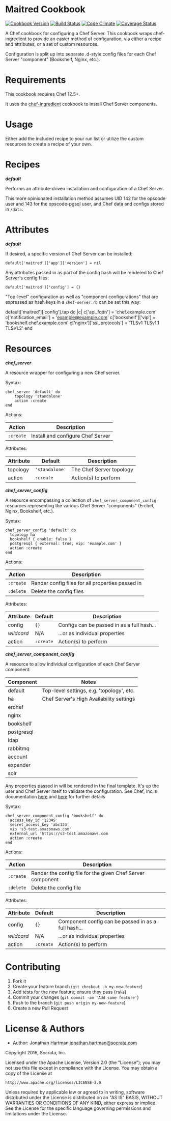 Maitred Cookbook
================
[![Cookbook Version](https://img.shields.io/cookbook/v/maitred.svg)][cookbook]
[![Build Status](https://img.shields.io/travis/socrata-cookbooks/maitred.svg)][travis]
[![Code Climate](https://img.shields.io/codeclimate/github/socrata-cookbooks/maitred.svg)][codeclimate]
[![Coverage Status](https://img.shields.io/coveralls/socrata-cookbooks/maitred.svg)][coveralls]

[cookbook]: https://supermarket.chef.io/cookbooks/maitred
[travis]: https://travis-ci.org/socrata-cookbooks/maitred
[codeclimate]: https://codeclimate.com/github/socrata-cookbooks/maitred
[coveralls]: https://coveralls.io/r/socrata-cookbooks/maitred

A Chef cookbook for configuring a Chef Server. This cookbook wraps
chef-ingredient to provide an easier method of configuration, via either a
recipe and attributes, or a set of custom resources.

Configuration is split up into separate .d-style config files for each Chef
Server "component" (Bookshelf, Nginx, etc.).

Requirements
============

This cookbook requires Chef 12.5+.

It uses the
[chef-ingredient](https://supermarket.chef.io/cookbooks/chef-ingredient)
cookbook to install Chef Server components.

Usage
=====

Either add the included recipe to your run list or utilize the custom resources
to create a recipe of your own.

Recipes
=======

***default***

Performs an attribute-driven installation and configuration of a Chef Server.

This more opinionated installation method assumes UID 142 for the opscode user
and 143 for the opscode-pgsql user, and Chef data and configs stored in
`/data`.

Attributes
==========

***default***

If desired, a specific version of Chef Server can be installed:

    default['maitred']['app']['version'] = nil

Any attributes passed in as part of the config hash will be rendered to
Chef Server's config files:

    default['maitred']['config'] = {}

"Top-level" configuration as well as "component configurations" that are
expressed as hash keys in a `chef-server.rb` can be set this way:

  default['maitred']['config'].tap do |c|
    c['api_fqdn'] = 'chef.example.com'
    c['notification_email'] = 'example@example.com'
    c['bookshelf']['vip'] = 'bookshelf.chef.example.com'
    c['nginx']['ssl_protocols'] = 'TLSv1 TLSv1.1 TLSv1.2'
  end

Resources
=========

***chef_server***

A resource wrapper for configuring a new Chef server.

Syntax:

    chef_server 'default' do
        topology 'standalone'
        action :create
    end

Actions:

| Action    | Description                       |
|-----------|-----------------------------------|
| `:create` | Install and configure Chef Server |

Attributes:

| Attribute  | Default        | Description              |
|------------|----------------|--------------------------|
| topology   | `'standalone'` | The Chef Server topology |
| action     | `:create`      | Action(s) to perform     |

***chef_server_config***

A resource encompassing a collection of `chef_server_component_config`
resources representing the various Chef Server "components" (Erchef, Nginx,
Bookshelf, etc.).

Syntax:

    chef_server_config 'default' do
      topology ha
      bookshelf { enable: false }
      postgresql { external: true, vip: 'example.com' }
      action :create
    end

Actions:

| Action    | Description                                      |
|-----------|--------------------------------------------------|
| `:create` | Render config files for all properties passed in |
| `:delete` | Delete the config files                          |

Attributes:

| Attribute  | Default   | Description                                |
|------------|-----------|--------------------------------------------|
| config     | `{}`      | Configs can be passed in as a full hash... |
| _wildcard_ | N/A       | ...or as individual properties             |
| action     | `:create` | Action(s) to perform                       |

***chef_server_component_config***

A resource to allow individual configuration of each Chef Server component:

| Component  | Notes                                     |
|------------|-------------------------------------------|
| default    | Top-level settings, e.g. 'topology', etc. |
| ha         | Chef Server's High Availability settings  |
| erchef     |                                           |
| nginx      |                                           |
| bookshelf  |                                           |
| postgresql |                                           |
| ldap       |                                           |
| rabbitmq   |                                           |
| account    |                                           |
| expander   |                                           |
| solr       |                                           |

Any properties passed in will be rendered in the final template. It's up the
user and Chef Server itself to validate the configuration. See Chef, Inc.'s
documentation [here](https://docs.chef.io/config_rb_server.html) and
[here](https://docs.chef.io/config_rb_server_optional_settings.html) for
further details

Syntax:

    chef_server_component_config 'bookshelf' do
      access_key_id '12345'
      secret_access_key 'abc123'
      vip 's3-test.amazonaws.com'
      external_url 'https://s3-test.amazonaws.com
      action :create
    end

Actions:

| Action    | Description                                                |
|-----------|------------------------------------------------------------|
| `:create` | Render the config file for the given Chef Server component |
| `:delete` | Delete the config file                                     |

Attributes:

| Attribute  | Default   | Description                                         |
|------------|-----------|-----------------------------------------------------|
| config     | `{}`      | Component config can be passed in as a full hash... |
| _wildcard_ | N/A       | ...or as individual properties                      |
| action     | `:create` | Action(s) to perform                                |

Contributing
============

1. Fork it
2. Create your feature branch (`git checkout -b my-new-feature`)
3. Add tests for the new feature; ensure they pass (`rake`)
4. Commit your changes (`git commit -am 'Add some feature'`)
5. Push to the branch (`git push origin my-new-feature`)
6. Create a new Pull Request

License & Authors
=================
- Author: Jonathan Hartman <jonathan.hartman@socrata.com>

Copyright 2016, Socrata, Inc.

Licensed under the Apache License, Version 2.0 (the "License");
you may not use this file except in compliance with the License.
You may obtain a copy of the License at

    http://www.apache.org/licenses/LICENSE-2.0

Unless required by applicable law or agreed to in writing, software
distributed under the License is distributed on an "AS IS" BASIS,
WITHOUT WARRANTIES OR CONDITIONS OF ANY KIND, either express or implied.
See the License for the specific language governing permissions and
limitations under the License.
